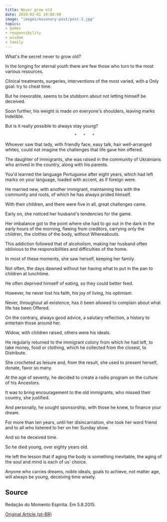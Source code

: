 ```yaml
---
title: Never grow old
date: 2019-02-01 19:00:00
image: "images/masonary-post/post-2.jpg"
topics: 
- games
- responsibility
- wisdom
- family
---
```


What's the secret never to grow old?

In the longing for eternal youth there are few those who turn to the most
various resources.

Clinical treatments, surgeries, interventions of the most varied, with a
Only goal: try to cheat time.

But he inexorable, seems to be stubborn about not letting himself be deceived.

Soon further, his weight is made on everyone's shoulders, leaving marks
Indelible.

But is it really possible to always stay young?

                                   *   *   *

Whoever saw that lady, with friendly face, easy talk, hair
well-arranged whites, could not imagine the challenges that life gave him
offered.

The daughter of immigrants, she was raised in the community of Ukrainians who arrived in the country,
along with his parents.

You'd learned the language Portuguese after eight years, which had left marks on your
language, loaded with accent, as if foreign were.

He married new, with another immigrant, maintaining ties with the community and
roots, of which he has always prided himself.

With their children, and there were five in all, great challenges came.

Early on, she noticed her husband's tendencies for the game.

Her imbalance got to the point where she had to go out in the dark in the early hours of the morning,
fleeing from creditors, carrying only the children, the clothes of the body, without
Whereabouts.

This addiction followed that of alcoholism, making her husband often
oblivious to the responsibilities and difficulties of the home.

In most of these moments, she saw herself, keeping her family.

Not often, the days dawned without her having what to put in the pan to
children at lunchtime.

He often deprived himself of eating, so they could better feed.

However, he never lost his faith, his joy of living, his optimism.

Never, throughout all existence, has it been allowed to complain about what life has been
Offered.

On the contrary, always good advice, a salutary reflection, a history to
entertain those around her.

Widow, with children raised, others were his ideals.

He regularly returned to the immigrant colony from which he had left, to take
money, food or clothing, which he collected from the closest, to
Distribute.

She crocheted as leisure and, from the result, she used to present herself,
donate, favor so many.

At the age of seventy, he decided to create a radio program on the culture of his
Ancestors.

It was to bring encouragement to the old immigrants, who missed their
country, she justified.

And personally, he sought sponsorship, with those he knew, to finance
your dream.

For more than ten years, until her disincarnation, she took her word friend and
to all who listened to her on her Sunday show.

And so he deceived time.

So he died young, over eighty years old.

He left the lesson that if aging the body is something inevitable, the
aging of the soul and mind is each of us' choice.

Anyone who carries dreams, noble ideals, goals to achieve, not
matter age, will always be young, deceiving time wisely.

## Source
Redação do Momento Espírita.
Em 5.8.2015.

[Original Article (pt-BR)](http://www.momento.com.br/pt/ler_texto.php?id=4537)
